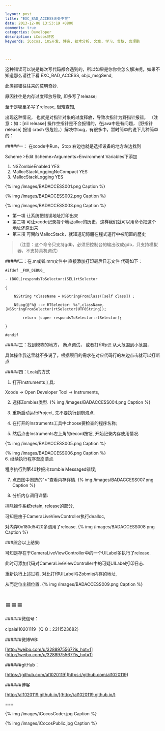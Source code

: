 ```yaml
---

layout: post
title: "EXC_BAD_ACCESS无处不在"
date: 2013-12-08 13:53:19 +0800
comments: true
categories: Developer
description: iCocos博客
keywords: iCocos, iOS开发, 博客, 技术分析, 文章, 学习, 曹黎, 曹理鹏

 

--- 
```


这种错误可以说是每次写代码都会遇到的，所以如果是你你会怎么解决呢，如果不知道那么请往下看
EXC_BAD_ACCESS, objc_msgSend, 

此类报错往往来的莫明奇妙.

原因往往是内存过度释放导致, 即多写了release;

至于是哪里多写了release, 很难查知,

 
出现这种情况， 也就是对指针对象的过度释放，导致次指针为野指针报错， （注意：如：[nil release] 操作空指针是不会报错的，在java中是有问题， [野指针 release] 报错  crash  很危险，）解决中bug，有很多中，暂时简单的说下几种简单的： 
 
#####一： 在xcode中Run，Stop 右边也就是选择设备的地方左边找到 
 
<!--more-->


 Scheme >Edit Scheme>Arguments>Environment Variables下添加

 1. NSZombieEnabled               YES    
 2. MallocStackLoggingNoCompact  YES
 3. MallocStackLogging                      YES

{% img /images/BADACCESS001.png Caption %}  

{% img /images/BADACCESS002.png Caption %}  

{% img /images/BADACCESS003.png Caption %}  


* 第一項 让系统把错误地址打印出来
* 第二項 可让xcode记录每个地址alloc的历史，这样我们就可以用命令把这个地址还原出来
* 第三項 可開啟MallocStack，就知道記憶體在程式運行中被配置的歷史

> （注意：这个命令只支持gdb，必须把控制台的输出改成gdb，只支持模拟器，不支持真机调试）

 
#####二：在.m或者.mm文件中  直接添加打印最后日志文件 代码如下：
 
	
	#ifdef _FOR_DEBUG_
	
	- (BOOL)respondsToSelector:(SEL)rtSelector
	
	{
	
	    NSString *className = NSStringFromClass([self class]) ;    
	
	    NSLog(@"%@ --> RTSelector: %s",className,[NSStringFromSelector(rtSelector)UTF8String]);
	
	        return [super respondsToSelector:rtSelector];
	
	}
	
	#endif
 

#####三：找到模糊的地方， 断点调试， 或者打印标识 从大范围到小范围，
 
具体操作我这里就不多说了，根据项目的需求在对应代码行的左边点击就可以打断点
 

#####四：Leak的方式
 
1. 打开Instruments工具:

Xcode -> Open Developer Tool -> Instruments, 

2. 选择Zombies类型.
{% img /images/BADACCESS004.png Caption %}  

3. 重新启动运行Project, 先不要执行到崩溃点.


4. 在打开的Instruments工具中choose要检查的程序名称;


5. 然后点击Instruments左上角的record按钮, 开始记录内存使用情况.

{% img /images/BADACCESS005.png Caption %}  
 
{% img /images/BADACCESS006.png Caption %}  
6. 继续执行程序至崩溃点.

程序执行到第40秒报出zombie Messaged错误;

7. 点击图中圈选的">"查看内存详情.
{% img /images/BADACCESS007.png Caption %}  

8. 分析内存调用详情:

排除操作系统retain, release的部分,

可知是由于CameraLiveViewController执行dealloc, 

对内存0x180d5420多调用了release.
{% img /images/BADACCESS008.png Caption %}  



###综合以上结果:

可知是存在于CameraLiveViewController中的一个UILabel多执行了release.

此时可添加代码对CameraLiveViewController中的可疑UILabel打印日志.

重新执行上述过程, 对比打印UILabel与Zobmie内存的地址, 

从而定位出错位置.
{% img /images/BADACCESS009.png Caption %}  

 

 
===
===


######微信号：
	
clpaial10201119（Q Q：2211523682）
    
######微博WB:

[http://weibo.com/u/3288975567?is_hot=1](http://weibo.com/u/3288975567?is_hot=1)

######gitHub：


[https://github.com/al1020119](https://github.com/al1020119)
	
######博客

[http://al1020119.github.io/](http://al1020119.github.io/)

===

{% img /images/iCocosCoder.jpg Caption %}  

{% img /images/iCocosPublic.jpg Caption %}  
 
